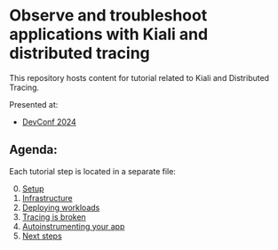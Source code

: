 # Observe and troubleshoot applications with Kiali and distributed tracing 

This repository hosts content for tutorial related to Kiali and Distributed Tracing.

Presented at:
* [DevConf 2024](https://pretalx.com/devconf-cz-2024/talk/A8DAGH/)

## Agenda:
Each tutorial step is located in a separate file:

0. [Setup](steps/00-setup.md)
1. [Infrastructure](steps/01-infrastructure.md)
2. [Deploying workloads](steps/02-deploying-workloads.md)
3. [Tracing is broken](steps/03-tracing-is-broken.md)
4. [Autoinstrumenting your app](steps/04-autoinstrumenting-your-app.md)
5. [Next steps](steps/05-next-steps.md)